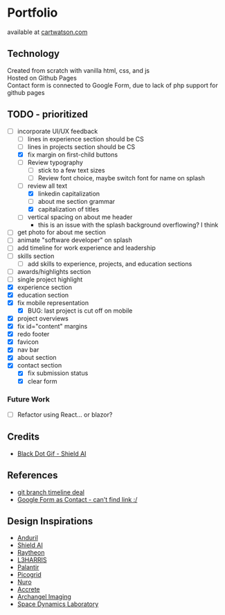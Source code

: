 # Portfolio
available at [cartwatson.com](https://cartwatson.com)

## Technology
Created from scratch with vanilla html, css, and js  
Hosted on Github Pages  
Contact form is connected to Google Form, due to lack of php support for github pages  

## TODO - prioritized
- [ ] incorporate UI/UX feedback
  - [ ] lines in experience section should be CS
  - [ ] lines in projects section should be CS
  - [X] fix margin on first-child buttons
  - [ ] Review typography
    - [ ] stick to a few text sizes
    - [ ] Review font choice, maybe switch font for name on splash
  - [ ] review all text
    - [X] linkedin capitalization
    - [ ] about me section grammar
    - [X] capitalization of titles
  - [ ] vertical spacing on about me header
    - this is an issue with the splash background overflowing? I think
- [ ] get photo for about me section
- [ ] animate "software developer" on splash  
- [ ] add timeline for work experience and leadership  
- [ ] skills section  
  - [ ] add skills to experience, projects, and education sections  
- [ ] awards/highlights section  
- [ ] single project highlight  
- [X] experience section  
- [X] education section  
- [X] fix mobile representation  
  - [X] BUG: last project is cut off on mobile  
- [X] project overviews  
- [X] fix id="content" margins  
- [X] redo footer  
- [X] favicon  
- [X] nav bar  
- [X] about section  
- [X] contact section  
  - [X] fix submission status  
  - [X] clear form  

### Future Work
- [ ] Refactor using React... or blazor?  

## Credits
* [Black Dot Gif - Shield AI](https://shield.ai/)

## References
* [git branch timeline deal](https://codepen.io/guttentag/pen/rOxzwQ)
* [Google Form as Contact - can't find link :/]()  

## Design Inspirations
* [Anduril](https://www.anduril.com)  
* [Shield AI](https://www.shield.ai)  
* [Raytheon](https://www.rtx.com)  
* [L3HARRIS](https://www.l3harris.com)  
* [Palantir](https://www.palantir.com)  
* [Picogrid](https://www.picogrid.com)  
* [Nuro](https://www.nuro.ai)  
* [Accrete](https://www.accrete.ai)  
* [Archangel Imaging](https://www.archangel.im)  
* [Space Dynamics Laboratory](https://www.sdl.usu.edu)  
